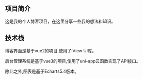 ## 项目简介

这是我的个人博客项目，在这里分享一些我的想法和知识。

## 技术栈

博客界面是基于vue2的项目,使用了iView UI库。

后台管理系统是基于vue3的项目,使用了uni-app云函数实现了API接口。

除此之外,图表是基于Echarts5.4版本。